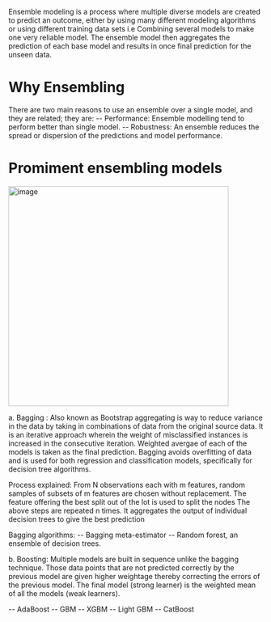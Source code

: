 
Ensemble modeling is a process where multiple diverse models are created to predict an outcome, either by using many different 
modeling algorithms or using different training data sets i.e Combining several models to make one very reliable model. 
The ensemble model then aggregates the prediction of each base model and results in once final prediction for the unseen data.

# Why Ensembling
There are two main reasons to use an ensemble over a single model, and they are related; they are: 
-- Performance: Ensemble modelling tend to perform better than single model.
-- Robustness: An ensemble reduces the spread or dispersion of the predictions and model performance.

# Promiment ensembling models
 
   <img width="435" alt="image" src="https://user-images.githubusercontent.com/31846843/172523720-fdc30863-9af3-4ec2-b9f1-1327ada752e9.png">

a. Bagging : Also known as Bootstrap aggregating is way to reduce variance in the data by taking in combinations of data from the original source data.
   It is an iterative approach wherein the weight of misclassified instances is increased in the consecutive iteration. Weighted avergae of each of the 
   models is taken as the final prediction. Bagging avoids overfitting of data and is used for both regression and classification models, 
   specifically for decision tree algorithms.
   
   Process explained:
   From N observations each with m features, random samples of subsets of m features are chosen without replacement.
   The feature offering the best split out of the lot is used to split the nodes
   The above steps are repeated n times. It aggregates the output of individual decision trees to give the best prediction

   Bagging algorithms:
   -- Bagging meta-estimator
   -- Random forest, an ensemble of decision trees.

b. Boosting:
   Multiple models are built in sequence unlike the bagging technique. Those data points that are not predicted correctly by the previous
   model are given higher weightage thereby correcting the errors of the previous model. The final model (strong learner) is the weighted 
   mean of all the models (weak learners).
   
   -- AdaBoost
   -- GBM
   -- XGBM
   -- Light GBM
   -- CatBoost
